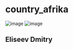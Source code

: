 # country_afrika

![image](https://github.com/dimxik/country_afrika/assets/145029175/6d1e666c-2cf9-4b07-a08d-392afe38e202)
![image](https://github.com/dimxik/country_afrika/assets/145029175/242ae99a-7ebb-4542-8271-981d192da8f8)


## Eliseev Dmitry



